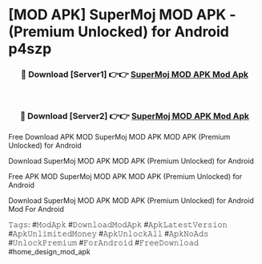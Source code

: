 # [MOD APK] SuperMoj MOD APK - (Premium Unlocked) for Android p4szp



<div align="center">
<h3>🔴 Download [Server1] 👉👉 <a href="https://momento.my/?title=SuperMoj_MOD_APK">SuperMoj MOD APK Mod Apk</a></h3><br>

<h3>🔴 Download [Server2] 👉👉 <a href="https://momento.my/?title=SuperMoj_MOD_APK">SuperMoj MOD APK Mod Apk</a></h3>
</div>



Free Download APK MOD SuperMoj MOD APK MOD APK (Premium Unlocked) for Android

Download SuperMoj MOD APK MOD APK (Premium Unlocked) for Android

Free APK MOD SuperMoj MOD APK MOD APK (Premium Unlocked) for Android

Download SuperMoj MOD APK MOD APK (Premium Unlocked) for Android Mod For Android

𝚃𝚊𝚐𝚜: #𝙼𝚘𝚍𝙰𝚙𝚔 #𝙳𝚘𝚠𝚗𝚕𝚘𝚊𝚍𝙼𝚘𝚍𝙰𝚙𝚔 #𝙰𝚙𝚔𝙻𝚊𝚝𝚎𝚜𝚝𝚅𝚎𝚛𝚜𝚒𝚘𝚗 #𝙰𝚙𝚔𝚄𝚗𝚕𝚒𝚖𝚒𝚝𝚎𝚍𝙼𝚘𝚗𝚎𝚢 #𝙰𝚙𝚔𝚄𝚗𝚕𝚘𝚌𝚔𝙰𝚕𝚕 #𝙰𝚙𝚔𝙽𝚘𝙰𝚍𝚜 #𝚄𝚗𝚕𝚘𝚌𝚔𝙿𝚛𝚎𝚖𝚒𝚞𝚖 #𝙵𝚘𝚛𝙰𝚗𝚍𝚛𝚘𝚒𝚍 #𝙵𝚛𝚎𝚎𝙳𝚘𝚠𝚗𝚕𝚘𝚊𝚍 #home_design_mod_apk
